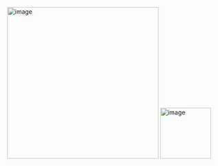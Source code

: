 <img width="352" alt="image" src="https://github.com/user-attachments/assets/b5262437-f9ad-4eb0-af7d-5d8d3331d048">
<img width="118" alt="image" src="https://github.com/user-attachments/assets/ce079626-3809-48f4-8a4e-ed13a1bdb7a0">
